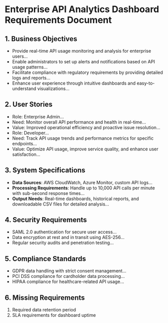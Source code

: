 # Enterprise API Analytics Dashboard Requirements Document

## 1. Business Objectives
- Provide real-time API usage monitoring and analysis for enterprise users...
- Enable administrators to set up alerts and notifications based on API usage patterns...
- Facilitate compliance with regulatory requirements by providing detailed logs and reports...
- Enhance user experience through intuitive dashboards and easy-to-understand visualizations...

## 2. User Stories
- Role: Enterprise Admin...
- Need: Monitor overall API performance and health in real-time...
- Value: Improved operational efficiency and proactive issue resolution...
- Role: Developer...
- Need: Track API usage trends and performance metrics for specific endpoints...
- Value: Optimize API usage, improve service quality, and enhance user satisfaction...

## 3. System Specifications
- **Data Sources**: AWS CloudWatch, Azure Monitor, custom API logs...
- **Processing Requirements**: Handle up to 10,000 API calls per minute with sub-second response times...
- **Output Needs**: Real-time dashboards, historical reports, and downloadable CSV files for detailed analysis...

## 4. Security Requirements
- SAML 2.0 authentication for secure user access...
- Data encryption at rest and in transit using AES-256...
- Regular security audits and penetration testing...

## 5. Compliance Standards
- GDPR data handling with strict consent management...
- PCI DSS compliance for cardholder data processing...
- HIPAA compliance for healthcare-related API usage...

## 6. Missing Requirements
1. Required data retention period
2. SLA requirements for dashboard uptime